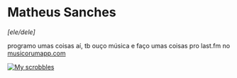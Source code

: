 # Matheus Sanches

_[ele/dele]_

programo umas coisas aí, tb ouço música e faço umas coisas pro last.fm no [musicorumapp.com](https://musicorumapp.com)

[![My scrobbles](https://lastfm-recently-played.vercel.app/api?user=metye)](https://last.fm/user/metye)
